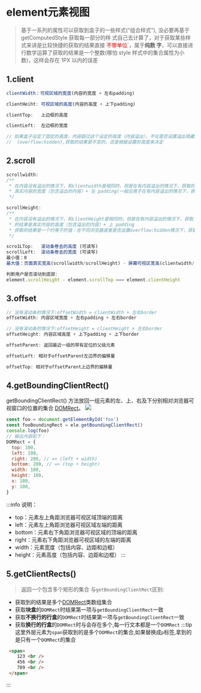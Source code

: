 # element元素视图

> 基于一系列的属性可以获取到盒子的一些样式(“组合样式”), 没必要再基于 getComputedStyle 获取每一部分的样
> 式自己去计算了，对于获取某些样式来讲是比较快捷的获取的结果直接 <span style="color:#f00">不带单位</span>`，属于**纯数
> 字**，可以直接进行数学运算了获取的结果是一个整数(哪怕 style 样式中的集合属性为小数)，这样会存在 1PX 以内的误差

## 1.client

```js
clientWidth：可视区域的宽度(内容的宽度 + 左右padding)

clientHeiht: 可视区域的高度(内容的高度 + 上下padding)

clientTop:   上边框的高度

clientLeft:  左边框的宽度

// 如果盒子设定了固定的高度，内容超过这个设定的高度（内容溢出），不论是否设置溢出隐藏
//  (overflow:hidden),获取的结果是不变的，还是根据设置的高度来决定
```

## 2.scroll

```js
scrollwidth:
/**
 * 在内容没有溢出的情况下，和clientwidth是相同的，但是在有内容溢出的情况下，获取的结果是
 * 真实内容的宽度（包含溢出的内容）+ 左 padding(一般应用于在有内容溢出的情况下，获取真实的大小)
 */

scrollHeight:
/**
 * 在内容没有溢出的情况下，和clientHeight是相同的，但是在有内容溢出的情况下，获取
 * 的结果是真实内容的高度（包含溢出的内容）+ 上 padding
 * 获取的结果是一个约等于的值：在不同浏览器或者是否设置overflow:hidden情况下，获取的结果都是不同的
 */

scro1LTop:   滚动条卷去的高度 (可读写)
scrollLeft:  滚动条卷去的宽度 (可读写)
最小值：0
最大值：页面真实宽高(scrollwidth/scrollHeight) - 屏幕可视区宽高(clientwidth/clientHeight)

判断用户是否滚动到底部:
element.scrollHeight - element.scrollTop === element.clientHeight
```

## 3.offset

```js
// 没有滚动条的情况下:offsetWidth = clientWidth + 左右border
offsetWidth: 内容区域宽度 + 左右padding + 左右border

// 没有滚动条的情况下:offsetHeight = clientHeight + 左右border
offsetHeight: 内容区域高度 + 上下padding + 上下border

offsetParent: 返回最近一级的带有定位的父级元素

offsetLeft: 相对于offsetParent左边界的偏移量

offsetTop: 相对于offsetParent上边界的偏移量
```

## 4.getBoundingClientRect()

getBoundingClientRect() 方法放回一组元素的左、上、右及下分别相对浏览器可视窗口的位置的集合 [DOMRect](https://developer.mozilla.org/zh-CN/docs/Web/API/DOMRect)。
<img src="/assets/images/javaScript/getBoundingClientRect.png">

```js
const foo = document.getElementById('foo')
const fooBoundingRect = ele.getBoundingClientRect()
console.log(foo)
// 输出内容如下：
DOMRect = {
  top: 100,
  left: 100,
  right: 200, // => (left + width)
  bottom: 200, // => (top + height)
  width: 100,
  height: 100,
  x: 100,
  y: 100,
}
```
:::info 说明：
- top：元素左上角距浏览器可视区域顶端的距离
- left：元素左上角距浏览器可视区域左端的距离
- bottom：元素右下角距浏览器可视区域的顶端的距离
- right：元素右下角距浏览器可视区域的左端的距离
- width：元素宽度（包括内容、边距和边框）
- height：元素高度（包括内容、边距和边框）
:::

## 5.getClientRects()
> 返回一个包含多个矩形的集合
与`getBoundingClientRect`区别:
- 获取到的结果是多个[DOMRect](https://developer.mozilla.org/zh-CN/docs/Web/API/DOMRect)类数组集合
- 获取**块盒**的`DOMRect`时结果第一项与`getBoundingClientRect`一致
- 获取**不换行的行盒**的`DOMRect`时结果第一项与`getBoundingClientRect`一致
- 获取**换行的行盒**的`DOMRect`时与会存在多个,每一行文本都是一个`DOMRect`
:::tip
这里外层元素为`span`获取到的是多个`DOMRect`的集合,如果替换成`p`标签,拿到的是只有一个`DOMRect`的集合
```html
 <span>
    123 <br />
    456 <br />
    789 <br />
 </span>
```
:::
